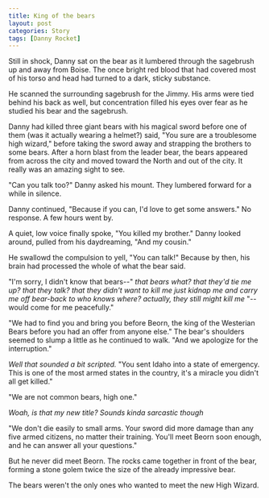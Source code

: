 ```yaml
---
title: King of the bears
layout: post
categories: Story
tags: [Danny Rocket]
---
```

Still in shock, Danny sat on the bear as it lumbered through the sagebrush up and away from Boise. The once bright red blood that had covered most of his torso and head had turned to a dark, sticky substance.

He scanned the surrounding sagebrush for the Jimmy. His arms were tied behind his back as well, but concentration filled his eyes over fear as he studied his bear and the sagebrush.

<!-- more -->

Danny had killed three giant bears with his magical sword before one of them (was it actually wearing a helmet?) said, "You sure are a troublesome high wizard," before taking the sword away and strapping the brothers to some bears. After a horn blast from the leader bear, the bears appeared from across the city and moved toward the North and out of the city. It really was an amazing sight to see.

"Can you talk too?" Danny asked his mount. They lumbered forward for a while in silence.

Danny continued, "Because if you can, I'd love to get some answers." No response. A few hours went by.

A quiet, low voice finally spoke, "You killed my brother." Danny looked around, pulled from his daydreaming, "And my cousin."

He swallowd the compulsion to yell, "You can talk!" Because by then, his brain had processed the whole of what the bear said.

"I'm sorry, I didn't know that bears--" _that bears what? that they'd tie me up? that they talk? that they didn't want to kill me just kidnap me and carry me off bear-back to who knows where? actually, they still might kill me_ "--would come for me peacefully."

"We had to find you and bring you before Beorn, the king of the Westerian Bears before you had an offer from anyone else." The bear's shoulders seemed to slump a little as he continued to walk. "And we apologize for the interruption."

_Well that sounded a bit scripted._ "You sent Idaho into a state of emergency. This is one of the most armed states in the country, it's a miracle you didn't all get killed."

"We are not common bears, high one."

_Woah, is that my new title? Sounds kinda sarcastic though_

"We don't die easily to small arms. Your sword did more damage than any five armed citizens, no matter their training. You'll meet Beorn soon enough, and he can answer all your questions."

But he never did meet Beorn. The rocks came together in front of the bear, forming a stone golem twice the size of the already impressive bear.

The bears weren't the only ones who wanted to meet the new High Wizard.